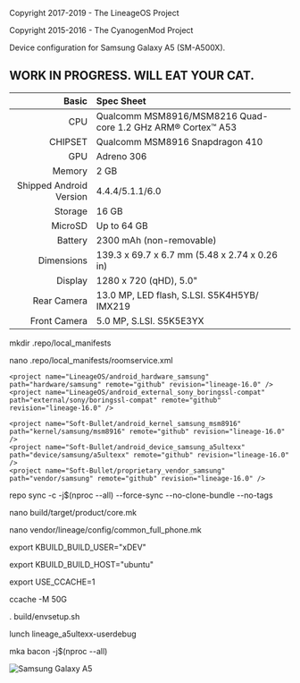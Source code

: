 Copyright 2017-2019 - The LineageOS Project

Copyright 2015-2016 - The CyanogenMod Project

Device configuration for Samsung Galaxy A5 (SM-A500X).

WORK IN PROGRESS. WILL EAT YOUR CAT.
------------------------------------------------------------------
Basic   | Spec Sheet
-------:|:-------------------------
CPU     | Qualcomm MSM8916/MSM8216 Quad-core 1.2 GHz ARM® Cortex™ A53
CHIPSET | Qualcomm MSM8916 Snapdragon 410
GPU     | Adreno 306
Memory  | 2 GB
Shipped Android Version | 4.4.4/5.1.1/6.0
Storage | 16 GB
MicroSD | Up to 64 GB
Battery | 2300 mAh (non-removable)
Dimensions | 139.3 x 69.7 x 6.7 mm (5.48 x 2.74 x 0.26 in)
Display | 1280 x 720 (qHD), 5.0"
Rear Camera  | 13.0 MP, LED flash, S.LSI. S5K4H5YB/ IMX219
Front Camera | 5.0 MP, S.LSI. S5K5E3YX

mkdir .repo/local_manifests

nano .repo/local_manifests/roomservice.xml

<?xml version="1.0" encoding="UTF-8"?>
<manifest>

    <project name="LineageOS/android_hardware_samsung" path="hardware/samsung" remote="github" revision="lineage-16.0" />
    <project name="LineageOS/android_external_sony_boringssl-compat" path="external/sony/boringssl-compat" remote="github" revision="lineage-16.0" />

    <project name="Soft-Bullet/android_kernel_samsung_msm8916" path="kernel/samsung/msm8916" remote="github" revision="lineage-16.0" />
    <project name="Soft-Bullet/android_device_samsung_a5ultexx" path="device/samsung/a5ultexx" remote="github" revision="lineage-16.0" />
    <project name="Soft-Bullet/proprietary_vendor_samsung" path="vendor/samsung" remote="github" revision="lineage-16.0" />

</manifest>

repo sync -c -j$(nproc --all) --force-sync --no-clone-bundle --no-tags

nano build/target/product/core.mk

nano vendor/lineage/config/common_full_phone.mk

export KBUILD_BUILD_USER="xDEV"

export KBUILD_BUILD_HOST="ubuntu"

export USE_CCACHE=1

ccache -M 50G

. build/envsetup.sh

lunch lineage_a5ultexx-userdebug

mka bacon -j$(nproc --all)

![Samsung Galaxy A5](https://www.dhresource.com/600x600/f2/albu/g4/M00/5C/99/rBVaEFcofXKAI--wAAC_S98Qwh4893.jpg "Galaxy A5")
